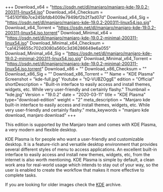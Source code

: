 +++
Download_x64 = "https://osdn.net/dl/manjaro/manjaro-kde-19.0.2-200311-linux54.iso"
Download_x64_Checksum = "54510f16b7ce245bfdb4009e7949bf2b2f7ad07d"
Download_x64_Sig = "https://osdn.net/dl/manjaro/manjaro-kde-19.0.2-200311-linux54.iso.sig"
Download_x64_Torrent = "https://osdn.net/dl/manjaro/manjaro-kde-19.0.2-200311-linux54.iso.torrent"
Download_Minimal_x64 = "https://osdn.net/dl/manjaro/manjaro-kde-19.0.2-minimal-200311-linux54.iso"
Download_Minimal_x64_Checksum = "ca14214655c702d3080a560c3d36286649e6a055"
Download_Minimal_x64_Sig = "https://osdn.net/dl/manjaro/manjaro-kde-19.0.2-minimal-200311-linux54.iso.sig"
Download_Minimal_x64_Torrent = "https://osdn.net/dl/manjaro/manjaro-kde-19.0.2-minimal-200311-linux54.iso.torrent"
Download_x86 = ""
Download_x86_Checksum = ""
Download_x86_Sig = ""
Download_x86_Torrent = ""
Name = "KDE Plasma"
Screenshot = "kde-full.jpg"
Youtube = "tQ-VUBZOggE"
edition = "Official"
shortDescription = "Built-in interface to easily access and install themes, widgets, etc. While very user-friendly and certainly flashy."
Thumbnail = "kde.jpg"
Version = "19.0.2"
date = "2020-03-11"
title = "KDE Plasma"
type="download-edition"
weight = "2"
meta_description = "Manjaro kde built-in interface to easily access and install themes, widgets, etc. While very user-friendly and certainly flashy."
meta_keywords = "manjaro kde download, manjaro download"
+++

This edition is supported by the Manjaro team and comes with KDE Plasma, a very modern and flexible desktop.

KDE Plasma is for people who want a user-friendly and customizable desktop. It is a feature-rich and versatile desktop environment that provides several different styles of menu to access applications. An excellent built-in interface to easily access and install new themes, widgets, etc, from the internet is also worth mentioning. KDE Plasma is simple by default, a clean work area for real-world usage which intends to stay out of your way, so the user is enabled to create the workflow that makes it more effective to complete tasks.

If you are looking for older images check the [KDE](https://osdn.net/projects/manjaro-archive/storage/kde/) archive.
